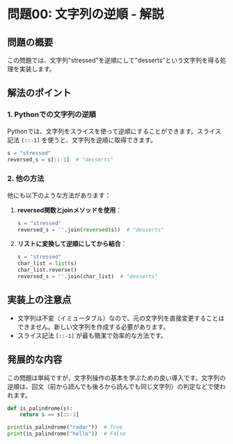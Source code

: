 # 問題00: 文字列の逆順 - 解説

## 問題の概要
この問題では、文字列"stressed"を逆順にして"desserts"という文字列を得る処理を実装します。

## 解法のポイント

### 1. Pythonでの文字列の逆順
Pythonでは、文字列をスライスを使って逆順にすることができます。スライス記法 `[::-1]` を使うと、文字列を逆順に取得できます。

```python
s = "stressed"
reversed_s = s[::-1]  # "desserts"
```

### 2. 他の方法
他にも以下のような方法があります：

1. **reversed関数とjoinメソッドを使用**：
   ```python
   s = "stressed"
   reversed_s = ''.join(reversed(s))  # "desserts"
   ```

2. **リストに変換して逆順にしてから結合**：
   ```python
   s = "stressed"
   char_list = list(s)
   char_list.reverse()
   reversed_s = ''.join(char_list)  # "desserts"
   ```

## 実装上の注意点
- 文字列は不変（イミュータブル）なので、元の文字列を直接変更することはできません。新しい文字列を作成する必要があります。
- スライス記法 `[::-1]` が最も簡潔で効率的な方法です。

## 発展的な内容
この問題は単純ですが、文字列操作の基本を学ぶための良い導入です。文字列の逆順は、回文（前から読んでも後ろから読んでも同じ文字列）の判定などで使われます。

```python
def is_palindrome(s):
    return s == s[::-1]

print(is_palindrome("radar"))  # True
print(is_palindrome("hello"))  # False
```
